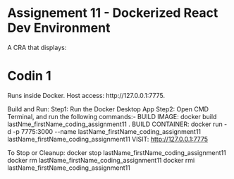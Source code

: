 # Assignement 11 - Dockerized React Dev Environment

A CRA that displays:
<h1>Codin 1</h1>
Runs inside Docker. Host access: http://127.0.0.1:7775.

Build and Run:
Step1: Run the Docker Desktop App
Step2: Open CMD Terminal, and run the following commands:-
       BUILD IMAGE:
       docker build lastNme_firstName_coding_assignment11 .
       BUILD CONTAINER:
       docker run -d -p 7775:3000 --name lastName_firstName_coding_assignment11 lastName_firstName_coding_assignment11
       VISIT: http://127.0.0.1:7775

To Stop or Cleanup:
        docker stop lastName_firstName_coding_assignment11
        docker rm lastName_firstName_coding_assignment11
        docker rmi lastName_firstName_coding_assignment11


